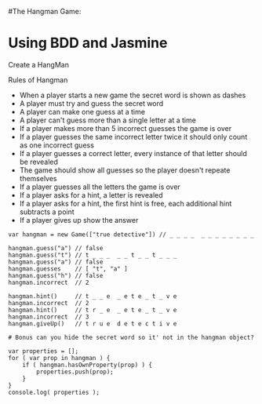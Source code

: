 #The Hangman Game:

# Using BDD and Jasmine

Create a HangMan

Rules of Hangman 

- When a player starts a new game the secret word is shown as dashes
- A player must try and guess the secret word
- A player can make one guess at a time
- A player can't guess more than a single letter at a time
- If a player makes more than 5 incorrect guesses the game is over
- If a player guesses the same incorrect letter twice it should only count as one incorrect guess
- If a player guesses a correct letter, every instance of that letter should be revealed
- The game should show all guesses so the player doesn't repeate themselves
- If a player guesses all the letters the game is over
- If a player asks for a hint, a letter is revealed
- If a player asks for a hint, the first hint is free, each additional hint subtracts a point
- If a player gives up show the answer



```
var hangman = new Game(["true detective"]) // _ _ _ _  _ _ _ _ _ _ _ _

hangman.guess("a") // false
hangman.guess("t") // t _ _ _  _ _ t _ _ t _ _ _
hangman.guess("a") // false
hangman.guesses    // [ "t", "a" ]
hangman.guess("h") // false
hangman.incorrect  // 2

hangman.hint()     // t _ _ e  _ e t e _ t _ v e
hangman.incorrect  // 2
hangman.hint()     // t r _ e  _ e t e _ t _ v e
hangman.incorrect  // 3
hangman.giveUp()   // t r u e  d e t e c t i v e

# Bonus can you hide the secret word so it' not in the hangman object?

var properties = [];
for ( var prop in hangman ) {
    if ( hangman.hasOwnProperty(prop) ) {
        properties.push(prop);
    }
}
console.log( properties );
```